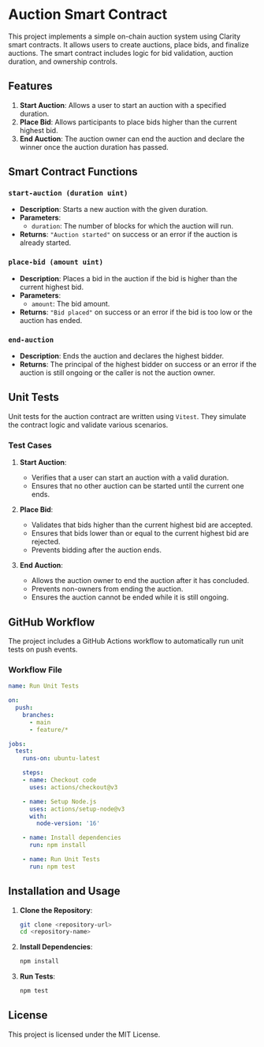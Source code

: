 
# Auction Smart Contract

This project implements a simple on-chain auction system using Clarity smart contracts. It allows users to create auctions, place bids, and finalize auctions. The smart contract includes logic for bid validation, auction duration, and ownership controls.

## Features

1. **Start Auction**: Allows a user to start an auction with a specified duration.
2. **Place Bid**: Allows participants to place bids higher than the current highest bid.
3. **End Auction**: The auction owner can end the auction and declare the winner once the auction duration has passed.

## Smart Contract Functions

### `start-auction (duration uint)`
- **Description**: Starts a new auction with the given duration.
- **Parameters**:
  - `duration`: The number of blocks for which the auction will run.
- **Returns**: `"Auction started"` on success or an error if the auction is already started.

### `place-bid (amount uint)`
- **Description**: Places a bid in the auction if the bid is higher than the current highest bid.
- **Parameters**:
  - `amount`: The bid amount.
- **Returns**: `"Bid placed"` on success or an error if the bid is too low or the auction has ended.

### `end-auction`
- **Description**: Ends the auction and declares the highest bidder.
- **Returns**: The principal of the highest bidder on success or an error if the auction is still ongoing or the caller is not the auction owner.

## Unit Tests

Unit tests for the auction contract are written using `Vitest`. They simulate the contract logic and validate various scenarios.

### Test Cases

1. **Start Auction**:
   - Verifies that a user can start an auction with a valid duration.
   - Ensures that no other auction can be started until the current one ends.

2. **Place Bid**:
   - Validates that bids higher than the current highest bid are accepted.
   - Ensures that bids lower than or equal to the current highest bid are rejected.
   - Prevents bidding after the auction ends.

3. **End Auction**:
   - Allows the auction owner to end the auction after it has concluded.
   - Prevents non-owners from ending the auction.
   - Ensures the auction cannot be ended while it is still ongoing.

## GitHub Workflow

The project includes a GitHub Actions workflow to automatically run unit tests on push events.

### Workflow File

```yaml
name: Run Unit Tests

on:
  push:
    branches:
      - main
      - feature/*

jobs:
  test:
    runs-on: ubuntu-latest

    steps:
    - name: Checkout code
      uses: actions/checkout@v3

    - name: Setup Node.js
      uses: actions/setup-node@v3
      with:
        node-version: '16'

    - name: Install dependencies
      run: npm install

    - name: Run Unit Tests
      run: npm test
```

## Installation and Usage

1. **Clone the Repository**:
   ```bash
   git clone <repository-url>
   cd <repository-name>
   ```

2. **Install Dependencies**:
   ```bash
   npm install
   ```

3. **Run Tests**:
   ```bash
   npm test
   ```

## License

This project is licensed under the MIT License.
